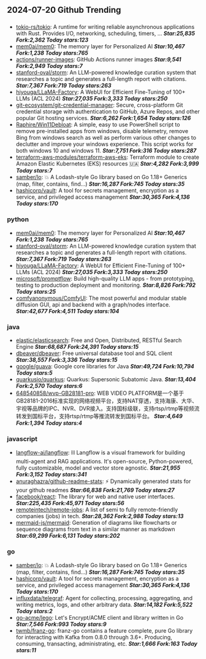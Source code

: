 ## 2024-07-20 Github Trending

### 
* [tokio-rs/tokio](https://github.com/tokio-rs/tokio): A runtime for writing reliable asynchronous applications with Rust. Provides I/O, networking, scheduling, timers, ... ***Star:25,835 Fork:2,362 Today stars:123***
* [mem0ai/mem0](https://github.com/mem0ai/mem0): The memory layer for Personalized AI ***Star:10,467 Fork:1,238 Today stars:765***
* [actions/runner-images](https://github.com/actions/runner-images): GitHub Actions runner images ***Star:9,541 Fork:2,949 Today stars:7***
* [stanford-oval/storm](https://github.com/stanford-oval/storm): An LLM-powered knowledge curation system that researches a topic and generates a full-length report with citations. ***Star:7,367 Fork:719 Today stars:263***
* [hiyouga/LLaMA-Factory](https://github.com/hiyouga/LLaMA-Factory): A WebUI for Efficient Fine-Tuning of 100+ LLMs (ACL 2024) ***Star:27,035 Fork:3,333 Today stars:250***
* [git-ecosystem/git-credential-manager](https://github.com/git-ecosystem/git-credential-manager): Secure, cross-platform Git credential storage with authentication to GitHub, Azure Repos, and other popular Git hosting services. ***Star:6,262 Fork:1,654 Today stars:126***
* [Raphire/Win11Debloat](https://github.com/Raphire/Win11Debloat): A simple, easy to use PowerShell script to remove pre-installed apps from windows, disable telemetry, remove Bing from windows search as well as perform various other changes to declutter and improve your windows experience. This script works for both windows 10 and windows 11. ***Star:7,751 Fork:316 Today stars:287***
* [terraform-aws-modules/terraform-aws-eks](https://github.com/terraform-aws-modules/terraform-aws-eks): Terraform module to create Amazon Elastic Kubernetes (EKS) resources 🇺🇦 ***Star:4,282 Fork:3,999 Today stars:7***
* [samber/lo](https://github.com/samber/lo): 💥 A Lodash-style Go library based on Go 1.18+ Generics (map, filter, contains, find...) ***Star:16,287 Fork:745 Today stars:35***
* [hashicorp/vault](https://github.com/hashicorp/vault): A tool for secrets management, encryption as a service, and privileged access management ***Star:30,365 Fork:4,136 Today stars:170***

### python
* [mem0ai/mem0](https://github.com/mem0ai/mem0): The memory layer for Personalized AI ***Star:10,467 Fork:1,238 Today stars:765***
* [stanford-oval/storm](https://github.com/stanford-oval/storm): An LLM-powered knowledge curation system that researches a topic and generates a full-length report with citations. ***Star:7,367 Fork:719 Today stars:263***
* [hiyouga/LLaMA-Factory](https://github.com/hiyouga/LLaMA-Factory): A WebUI for Efficient Fine-Tuning of 100+ LLMs (ACL 2024) ***Star:27,035 Fork:3,333 Today stars:250***
* [microsoft/promptflow](https://github.com/microsoft/promptflow): Build high-quality LLM apps - from prototyping, testing to production deployment and monitoring. ***Star:8,826 Fork:792 Today stars:25***
* [comfyanonymous/ComfyUI](https://github.com/comfyanonymous/ComfyUI): The most powerful and modular stable diffusion GUI, api and backend with a graph/nodes interface. ***Star:42,677 Fork:4,511 Today stars:104***

### java
* [elastic/elasticsearch](https://github.com/elastic/elasticsearch): Free and Open, Distributed, RESTful Search Engine ***Star:68,687 Fork:24,391 Today stars:15***
* [dbeaver/dbeaver](https://github.com/dbeaver/dbeaver): Free universal database tool and SQL client ***Star:38,557 Fork:3,336 Today stars:15***
* [google/guava](https://github.com/google/guava): Google core libraries for Java ***Star:49,724 Fork:10,794 Today stars:5***
* [quarkusio/quarkus](https://github.com/quarkusio/quarkus): Quarkus: Supersonic Subatomic Java. ***Star:13,404 Fork:2,570 Today stars:6***
* [648540858/wvp-GB28181-pro](https://github.com/648540858/wvp-GB28181-pro): WEB VIDEO PLATFORM是一个基于GB28181-2016标准实现的网络视频平台，支持NAT穿透，支持海康、大华、宇视等品牌的IPC、NVR、DVR接入。支持国标级联，支持rtsp/rtmp等视频流转发到国标平台，支持rtsp/rtmp等推流转发到国标平台。 ***Star:4,649 Fork:1,394 Today stars:4***

### javascript
* [langflow-ai/langflow](https://github.com/langflow-ai/langflow): ⛓️ Langflow is a visual framework for building multi-agent and RAG applications. It's open-source, Python-powered, fully customizable, model and vector store agnostic. ***Star:21,955 Fork:3,152 Today stars:341***
* [anuraghazra/github-readme-stats](https://github.com/anuraghazra/github-readme-stats): ⚡ Dynamically generated stats for your github readmes ***Star:66,838 Fork:21,769 Today stars:27***
* [facebook/react](https://github.com/facebook/react): The library for web and native user interfaces. ***Star:225,435 Fork:45,971 Today stars:56***
* [remoteintech/remote-jobs](https://github.com/remoteintech/remote-jobs): A list of semi to fully remote-friendly companies (jobs) in tech. ***Star:28,362 Fork:2,988 Today stars:13***
* [mermaid-js/mermaid](https://github.com/mermaid-js/mermaid): Generation of diagrams like flowcharts or sequence diagrams from text in a similar manner as markdown ***Star:69,299 Fork:6,131 Today stars:202***

### go
* [samber/lo](https://github.com/samber/lo): 💥 A Lodash-style Go library based on Go 1.18+ Generics (map, filter, contains, find...) ***Star:16,287 Fork:745 Today stars:35***
* [hashicorp/vault](https://github.com/hashicorp/vault): A tool for secrets management, encryption as a service, and privileged access management ***Star:30,365 Fork:4,136 Today stars:170***
* [influxdata/telegraf](https://github.com/influxdata/telegraf): Agent for collecting, processing, aggregating, and writing metrics, logs, and other arbitrary data. ***Star:14,182 Fork:5,522 Today stars:2***
* [go-acme/lego](https://github.com/go-acme/lego): Let's Encrypt/ACME client and library written in Go ***Star:7,546 Fork:993 Today stars:9***
* [twmb/franz-go](https://github.com/twmb/franz-go): franz-go contains a feature complete, pure Go library for interacting with Kafka from 0.8.0 through 3.6+. Producing, consuming, transacting, administrating, etc. ***Star:1,666 Fork:163 Today stars:11***
